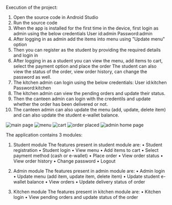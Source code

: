 Execution of the project:
1. Open the source code in Android Studio
2. Run the source code
3. When the app is installed for the first time in the device, first login as admin using the below credentials
	User id:admin
	Password:admin
4. After logging in as admin add the items into menu using "Update menu" option
5. Then you can register as the student by providing the required details and login in
6. After logging in as a student you can view the menu, add items to cart, select the payment option and place the order
   The student can also view the status of the order, view order history, can change the password as well.
7. The kitchen admin can login using the below credentials:
	User id:kitchen
	Password:kitchen
8. The kitchen admin can view the pending orders and update their status.
9. Then the canteen admin can login with the credentils and update whether the order has been delivered or not.
10. The canteen admin can also update the menu (add, update, delete item) and can also update the student e-wallet balance.

![main page](https://user-images.githubusercontent.com/124860883/217736863-9840ea26-0f11-43f3-9450-6c5c7d7f89f0.png)
![menu](https://user-images.githubusercontent.com/124860883/217736905-9925ee89-0a82-4b4e-a6e0-376d15dfa31b.png)
![cart](https://user-images.githubusercontent.com/124860883/217736936-74957745-9d5d-42ba-9eb1-3a811382fcca.png)
![order placed](https://user-images.githubusercontent.com/124860883/217736970-52a577f1-2de7-41cd-b300-6ad1ae28d96f.png)
![admin home page](https://user-images.githubusercontent.com/124860883/217736995-95b48128-1e46-4136-86d2-8606bbf574a5.png)

The application contains 3 modules:
1. Student module
The features present in student module are:
• Student registration
• Student login
• View menu
• Add items to cart
• Select payment method (cash or e-wallet)
• Place order
• View order status
• View order history
• Change password
• Logout

2. Admin module
The features present in admin module are:
• Admin login
• Update menu (add item, update item, delete item)
• Update student e-wallet balance
• View orders
• Update delivery status of order

3. Kitchen module
The features present in kitchen module are:
• Kitchen login
• View pending orders and update status of the order
